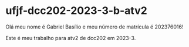 # ufjf-dcc202-2023-3-b-atv2

Olá meu nome é Gabriel Basílio e meu número de matrícula é 202376016!

Este é meu trabalho para atv2 de dcc202 em 2023-3.
